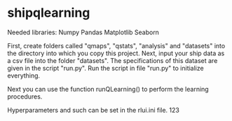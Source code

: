 # shipqlearning

Needed libraries:
Numpy
Pandas
Matplotlib
Seaborn

First, create folders called "qmaps", "qstats", "analysis" and "datasets" into the directory into which you copy this project. Next, input your ship data as a csv file into the folder "datasets". The specifications of this dataset are given in the script "run.py".
Run the script in file "run.py" to initialize everything.

Next you can use the function runQLearning() to perform the learning procedures.

Hyperparameters and such can be set in the rlui.ini file.
123